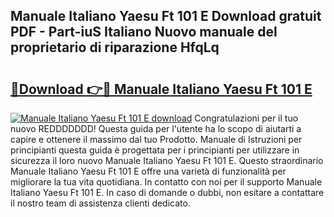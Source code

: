 ## Manuale Italiano Yaesu Ft 101 E Download gratuit PDF - Part-iuS Italiano Nuovo manuale del proprietario di riparazione HfqLq

# <h2><a href="http://dfgqzuo.blite.top/?on=Manuale+Italiano+Yaesu+Ft+101+E">🔗Download 👉🔴 Manuale Italiano Yaesu Ft 101 E</a></h2>

[![Manuale Italiano Yaesu Ft 101 E download](https://i.imgur.com/lujVjoI.png)](http://dfgqzuo.blite.top/?on=Manuale+Italiano+Yaesu+Ft+101+E)
Congratulazioni per il tuo nuovo REDDDDDDD! Questa guida per l'utente ha lo scopo di aiutarti a capire e ottenere il massimo dal tuo Prodotto. Manuale di Istruzioni per principianti questa guida è progettata per i principianti per utilizzare in sicurezza il loro nuovo Manuale Italiano Yaesu Ft 101 E. Questo straordinario Manuale Italiano Yaesu Ft 101 E offre una varietà di funzionalità per migliorare la tua vita quotidiana. In contatto con noi per il supporto Manuale Italiano Yaesu Ft 101 E. In caso di domande o dubbi, non esitare a contattare il nostro team di assistenza clienti dedicato.
